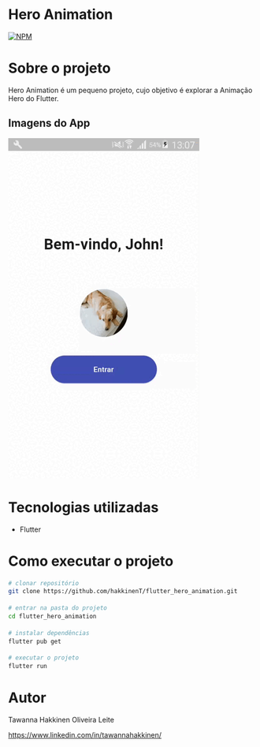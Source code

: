 # Hero Animation 
[![NPM](https://img.shields.io/npm/l/react)](https://github.com/hakkinenT/flutter_hero_animation/blob/master/LICENSE) 

# Sobre o projeto

Hero Animation é um pequeno projeto, cujo objetivo é explorar a Animação Hero do Flutter.

## Imagens do App
![Gif 1](https://github.com/hakkinenT/assets/blob/master/flutter-projects/flutter-hero-animation/video.gif) 

# Tecnologias utilizadas
- Flutter

# Como executar o projeto

```bash
# clonar repositório
git clone https://github.com/hakkinenT/flutter_hero_animation.git

# entrar na pasta do projeto 
cd flutter_hero_animation

# instalar dependências
flutter pub get

# executar o projeto
flutter run
```

# Autor

Tawanna Hakkinen Oliveira Leite

https://www.linkedin.com/in/tawannahakkinen/
